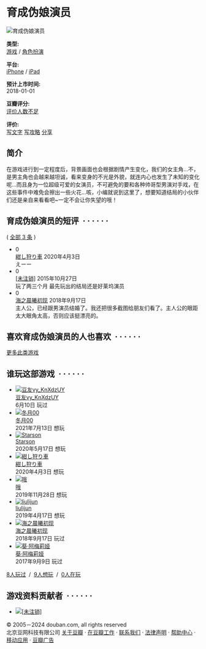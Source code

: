# 育成伪娘演员

![育成伪娘演员](https://img9.doubanio.com/lpic/s28326345.jpg)

**类型:**  
[游戏](/game/explore "游戏") / [角色扮演](/game/explore?genres=5 "角色扮演")

**平台:**  
[iPhone](/game/explore?platforms=96 "iPhone") / [iPad](/game/explore?platforms=121 "iPad")

**预计上市时间:**  
2018-01-01

**豆瓣评分:**  
[评价人数不足](comments)

**评价:**  
[写文字](new_review) [写攻略](new_review?rtype=G) [分享](#)

## 简介

在游戏进行到一定程度后，背景画面也会根据剧情产生变化，我们的女主角...不，是男主角也会越来越坦诚，看来变身的不光是外貌，就连内心也发生了未知的变化呢...而且身为一位超级可爱的女演员，不可避免的要和各种帅哥型男演对手戏，在这些事件中难免会擦出一些火花...咳，小编就说到这里了，想要知道结局的小伙伴们还是亲自来看看吧~一定不会让你失望的哦！

## 育成伪娘演员的短评  · · · · · ·

( [全部 3 条](comments/) )

-   0  
    [紺し狩り車](https://www.douban.com/people/130116237/) 2020年4月3日  
    えーー
-   0  
    [\[未注销\]](https://www.douban.com/people/68290704/) 2015年10月27日  
    玩了两三个月 最先玩出的结局还是好莱坞演员
-   0  
    [海之晨曦初现](https://www.douban.com/people/97329539/) 2018年9月17日  
    主人公，已经跟男演员结婚了。我还把很多截图给朋友们看了。主人公的眼距太大眼角太高，否则应该挺漂亮的。

## 喜欢育成伪娘演员的人也喜欢  · · · · · ·

[更多此类游戏](/game/explore?genres=5)

## 谁玩这部游戏  · · · · · ·

-   [![豆友vy_KnXdzUY](https://img2.doubanio.com/icon/up281088937-1.jpg)](https://www.douban.com/people/281088937/)  
    [豆友vy\_KnXdzUY](https://www.douban.com/people/281088937/)  
    6月10日 玩过
-   [![冬月00](https://img2.doubanio.com/icon/up241889943-1.jpg)](https://www.douban.com/people/241889943/)  
    [冬月00](https://www.douban.com/people/241889943/)  
    2021年7月13日 想玩
-   [![Starson](https://img2.doubanio.com/icon/up216881545-1.jpg)](https://www.douban.com/people/216881545/)  
    [Starson](https://www.douban.com/people/216881545/)  
    2020年5月17日 想玩
-   [![紺し狩り車](https://img9.doubanio.com/icon/up130116237-54.jpg)](https://www.douban.com/people/130116237/)  
    [紺し狩り車](https://www.douban.com/people/130116237/)  
    2020年4月3日 想玩
-   [![哦](https://img2.doubanio.com/icon/up207314530-1.jpg)](https://www.douban.com/people/207314530/)  
    [哦](https://www.douban.com/people/207314530/)  
    2019年11月28日 想玩
-   [![liulijun](https://img1.doubanio.com/icon/user_normal.jpg)](https://www.douban.com/people/176484002/)  
    [liulijun](https://www.douban.com/people/176484002/)  
    2019年4月17日 想玩
-   [![海之晨曦初现](https://img9.doubanio.com/icon/up97329539-5.jpg)](https://www.douban.com/people/97329539/)  
    [海之晨曦初现](https://www.douban.com/people/97329539/)  
    2018年9月17日 玩过
-   [![葵·阿梅莉娅](https://img9.doubanio.com/icon/up77770153-14.jpg)](https://www.douban.com/people/neko-hime/)  
    [葵·阿梅莉娅](https://www.douban.com/people/neko-hime/)  
    2017年9月9日 玩过

[8人玩过](collections)  /  [9人想玩](wishes)  /  [0人在玩](doings)

## 游戏资料贡献者  · · · · · ·

-   [![[未注销]](https://img9.doubanio.com/icon/u68290704-16.jpg)](https://www.douban.com/people/68290704/)

© 2005－2024 douban.com, all rights reserved  
北京豆网科技有限公司 [关于豆瓣](https://www.douban.com/about) · [在豆瓣工作](https://www.douban.com/jobs) · [联系我们](https://www.douban.com/about?topic=contactus) · [法律声明](https://www.douban.com/about/legal) · [帮助中心](https://help.douban.com/?app=main) · [移动应用](https://www.douban.com/doubanapp/) · [豆瓣广告](https://www.douban.com/partner/)
<!-- tcd_original_link https://m.douban.com/game/subject/26650623/ -->
